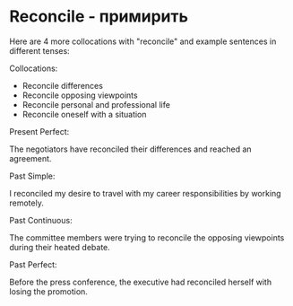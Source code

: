 # Reconcile - примирить

Here are 4 more collocations with "reconcile" and example sentences in different tenses:

Collocations:

- Reconcile differences
- Reconcile opposing viewpoints
- Reconcile personal and professional life
- Reconcile oneself with a situation

Present Perfect:

The negotiators have reconciled their differences and reached an agreement.

Past Simple:

I reconciled my desire to travel with my career responsibilities by working remotely.

Past Continuous:

The committee members were trying to reconcile the opposing viewpoints during their heated debate.

Past Perfect:

Before the press conference, the executive had reconciled herself with losing the promotion.
